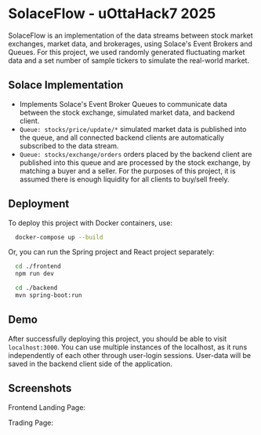 
# SolaceFlow - uOttaHack7 2025

SolaceFlow is an implementation of the data streams between stock market exchanges, market data, and brokerages, using Solace's Event Brokers and Queues. For this project, we used randomly generated fluctuating market data and a set number of sample tickers to simulate the real-world market. 
## Solace Implementation

- Implements Solace's Event Broker Queues to communicate data between the stock exchange, simulated market data, and backend client.
- ```Queue: stocks/price/update/*``` simulated market data is published into the queue, and all connected backend clients are automatically subscribed to the data stream.
- ```Queue: stocks/exchange/orders``` orders placed by the backend client are published into this queue and are processed by the stock exchange, by matching a buyer and a seller. For the purposes of this project, it is assumed there is enough liquidity for all clients to buy/sell freely.

## Deployment

To deploy this project with Docker containers, use:

```bash
  docker-compose up --build
```

Or, you can run the Spring project and React project separately:

```bash
  cd ./frontend
  npm run dev

  cd ./backend
  mvn spring-boot:run
```
## Demo

After successfully deploying this project, you should be able to visit ```localhost:3000```. You can use multiple instances of the localhost, as it runs independently of each other through user-login sessions. User-data will be saved in the backend client side of the application.


## Screenshots

Frontend Landing Page:


Trading Page:


